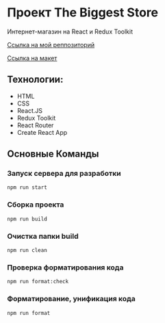 # Проект The Biggest Store

Интернет-магазин на React и Redux Toolkit

[Ссылка на мой реппозиторий](https://github.com/AskonaLi/the-biggest-store)

[Ссылка на макет](https://www.figma.com/design/rBKYkbdxaGSpySi9J4TMPX/Shop--Copy-?node-id=0-1&p=f&t=feySGBlzMxwhY7Ru-0)

## Технологии:

- HTML
- CSS
- React.JS
- Redux Toolkit
- React Router
- Create React App

## Основные Команды

### Запуск сервера для разработки

```shell
npm run start
```

### Сборка проекта

```shell
npm run build
```

### Очистка папки build

```shell
npm run clean
```

### Проверка форматирования кода

```shell
npm run format:check
```

### Форматирование, унификация кода

```shell
npm run format
```